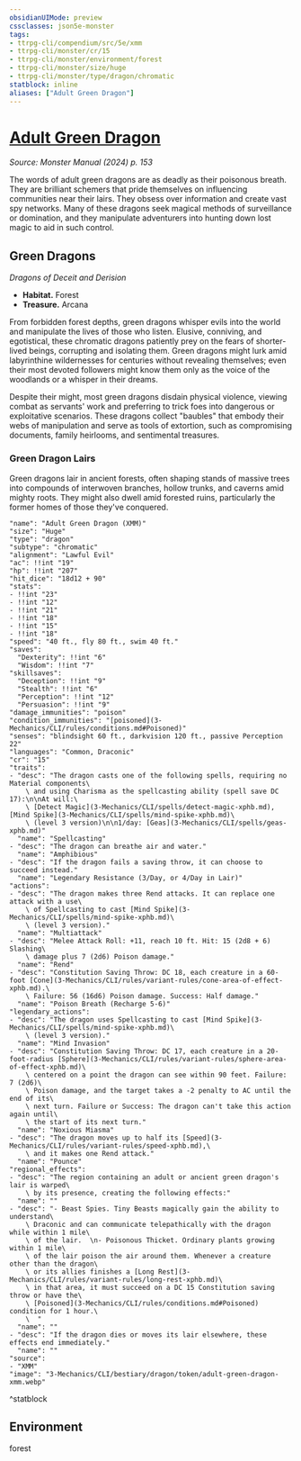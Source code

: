 ```yaml
---
obsidianUIMode: preview
cssclasses: json5e-monster
tags:
- ttrpg-cli/compendium/src/5e/xmm
- ttrpg-cli/monster/cr/15
- ttrpg-cli/monster/environment/forest
- ttrpg-cli/monster/size/huge
- ttrpg-cli/monster/type/dragon/chromatic
statblock: inline
aliases: ["Adult Green Dragon"]
---
```

# [Adult Green Dragon](3-Mechanics\CLI\bestiary\dragon/adult-green-dragon-xmm.md)
*Source: Monster Manual (2024) p. 153*  

The words of adult green dragons are as deadly as their poisonous breath. They are brilliant schemers that pride themselves on influencing communities near their lairs. They obsess over information and create vast spy networks. Many of these dragons seek magical methods of surveillance or domination, and they manipulate adventurers into hunting down lost magic to aid in such control.

## Green Dragons

*Dragons of Deceit and Derision*

- **Habitat.** Forest  
- **Treasure.** Arcana  

From forbidden forest depths, green dragons whisper evils into the world and manipulate the lives of those who listen. Elusive, conniving, and egotistical, these chromatic dragons patiently prey on the fears of shorter-lived beings, corrupting and isolating them. Green dragons might lurk amid labyrinthine wildernesses for centuries without revealing themselves; even their most devoted followers might know them only as the voice of the woodlands or a whisper in their dreams.

Despite their might, most green dragons disdain physical violence, viewing combat as servants' work and preferring to trick foes into dangerous or exploitative scenarios. These dragons collect "baubles" that embody their webs of manipulation and serve as tools of extortion, such as compromising documents, family heirlooms, and sentimental treasures.

### Green Dragon Lairs

Green dragons lair in ancient forests, often shaping stands of massive trees into compounds of interwoven branches, hollow trunks, and caverns amid mighty roots. They might also dwell amid forested ruins, particularly the former homes of those they've conquered.

```statblock
"name": "Adult Green Dragon (XMM)"
"size": "Huge"
"type": "dragon"
"subtype": "chromatic"
"alignment": "Lawful Evil"
"ac": !!int "19"
"hp": !!int "207"
"hit_dice": "18d12 + 90"
"stats":
- !!int "23"
- !!int "12"
- !!int "21"
- !!int "18"
- !!int "15"
- !!int "18"
"speed": "40 ft., fly 80 ft., swim 40 ft."
"saves":
  "Dexterity": !!int "6"
  "Wisdom": !!int "7"
"skillsaves":
  "Deception": !!int "9"
  "Stealth": !!int "6"
  "Perception": !!int "12"
  "Persuasion": !!int "9"
"damage_immunities": "poison"
"condition_immunities": "[poisoned](3-Mechanics/CLI/rules/conditions.md#Poisoned)"
"senses": "blindsight 60 ft., darkvision 120 ft., passive Perception 22"
"languages": "Common, Draconic"
"cr": "15"
"traits":
- "desc": "The dragon casts one of the following spells, requiring no Material components\
    \ and using Charisma as the spellcasting ability (spell save DC 17):\n\nAt will:\
    \ [Detect Magic](3-Mechanics/CLI/spells/detect-magic-xphb.md), [Mind Spike](3-Mechanics/CLI/spells/mind-spike-xphb.md)\
    \ (level 3 version)\n\n1/day: [Geas](3-Mechanics/CLI/spells/geas-xphb.md)"
  "name": "Spellcasting"
- "desc": "The dragon can breathe air and water."
  "name": "Amphibious"
- "desc": "If the dragon fails a saving throw, it can choose to succeed instead."
  "name": "Legendary Resistance (3/Day, or 4/Day in Lair)"
"actions":
- "desc": "The dragon makes three Rend attacks. It can replace one attack with a use\
    \ of Spellcasting to cast [Mind Spike](3-Mechanics/CLI/spells/mind-spike-xphb.md)\
    \ (level 3 version)."
  "name": "Multiattack"
- "desc": "Melee Attack Roll: +11, reach 10 ft. Hit: 15 (2d8 + 6) Slashing\
    \ damage plus 7 (2d6) Poison damage."
  "name": "Rend"
- "desc": "Constitution Saving Throw: DC 18, each creature in a 60-foot [Cone](3-Mechanics/CLI/rules/variant-rules/cone-area-of-effect-xphb.md).\
    \ Failure: 56 (16d6) Poison damage. Success: Half damage."
  "name": "Poison Breath (Recharge 5-6)"
"legendary_actions":
- "desc": "The dragon uses Spellcasting to cast [Mind Spike](3-Mechanics/CLI/spells/mind-spike-xphb.md)\
    \ (level 3 version)."
  "name": "Mind Invasion"
- "desc": "Constitution Saving Throw: DC 17, each creature in a 20-foot-radius [Sphere](3-Mechanics/CLI/rules/variant-rules/sphere-area-of-effect-xphb.md)\
    \ centered on a point the dragon can see within 90 feet. Failure: 7 (2d6)\
    \ Poison damage, and the target takes a -2 penalty to AC until the end of its\
    \ next turn. Failure or Success: The dragon can't take this action again until\
    \ the start of its next turn."
  "name": "Noxious Miasma"
- "desc": "The dragon moves up to half its [Speed](3-Mechanics/CLI/rules/variant-rules/speed-xphb.md),\
    \ and it makes one Rend attack."
  "name": "Pounce"
"regional_effects":
- "desc": "The region containing an adult or ancient green dragon's lair is warped\
    \ by its presence, creating the following effects:"
  "name": ""
- "desc": "- Beast Spies. Tiny Beasts magically gain the ability to understand\
    \ Draconic and can communicate telepathically with the dragon while within 1 mile\
    \ of the lair.  \n- Poisonous Thicket. Ordinary plants growing within 1 mile\
    \ of the lair poison the air around them. Whenever a creature other than the dragon\
    \ or its allies finishes a [Long Rest](3-Mechanics/CLI/rules/variant-rules/long-rest-xphb.md)\
    \ in that area, it must succeed on a DC 15 Constitution saving throw or have the\
    \ [Poisoned](3-Mechanics/CLI/rules/conditions.md#Poisoned) condition for 1 hour.\
    \  "
  "name": ""
- "desc": "If the dragon dies or moves its lair elsewhere, these effects end immediately."
  "name": ""
"source":
- "XMM"
"image": "3-Mechanics/CLI/bestiary/dragon/token/adult-green-dragon-xmm.webp"
```
^statblock

## Environment

forest